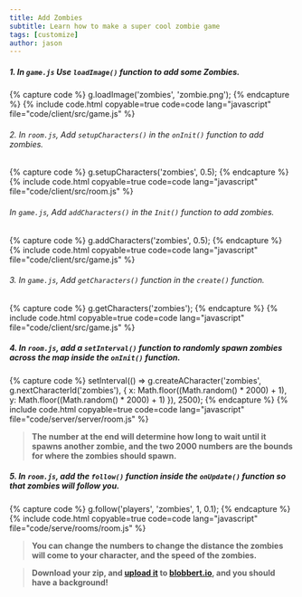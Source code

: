 ```yaml
---
title: Add Zombies
subtitle: Learn how to make a super cool zombie game
tags: [customize]
author: jason
---
```


##### 1. In `game.js` Use `loadImage()` function to add some Zombies.
{% capture code %}
	g.loadImage('zombies', 'zombie.png');
{% endcapture %}
{% include code.html copyable=true code=code lang="javascript" file="code/client/src/game.js" %}

###### 2. In `room.js`, Add `setupCharacters()` in the `onInit()` function to add zombies.

{% capture code %}
	g.setupCharacters('zombies', 0.5);
{% endcapture %}
{% include code.html copyable=true code=code lang="javascript" file="code/client/src/room.js" %}

###### In `game.js`, Add `addCharacters()` in the `Init()` function to add zombies.

{% capture code %}
	g.addCharacters('zombies', 0.5);
{% endcapture %}
{% include code.html copyable=true code=code lang="javascript" file="code/client/src/game.js" %}

###### 3. In `game.js`, Add `getCharacters()` function in the `create()` function.

{% capture code %}
	g.getCharacters('zombies');
{% endcapture %}
{% include code.html copyable=true code=code lang="javascript" file="code/client/src/game.js" %}

##### 4. In `room.js`, add a `setInterval()` function to randomly spawn zombies across the map inside the `onInit()` function.

{% capture code %}
	setInterval(() => g.createACharacter('zombies',
		g.nextCharacterId('zombies'), {
			x: Math.floor((Math.random() * 2000) + 1),
			y: Math.floor((Math.random() * 2000) + 1)
		}), 2500);
{% endcapture %}
{% include code.html copyable=true code=code lang="javascript" file="code/server/server/room.js" %}

> **The number at the end will determine how long to wait until it spawns another zombie, and the two 2000 numbers are the bounds for where the zombies should spawn.**

##### 5. In `room.js`, add the `follow()` function inside the `onUpdate()` function so that zombies will follow you.

{% capture code %}
	g.follow('players', 'zombies', 1, 0.1);
{% endcapture %}
{% include code.html copyable=true code=code lang="javascript" file="code/serve/rooms/room.js" %}

> **You can change the numbers to change the distance the zombies will come to your character, and the speed of the zombies.**

> **Download your zip, and [upload it](/tutorials/uploadtoserver/) to [blobbert.io](https://blobbert.io/), and you should have a background!**
